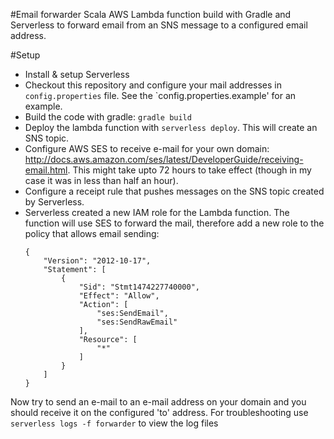 #Email forwarder
Scala AWS Lambda function build with Gradle and Serverless to forward email from an SNS message to a configured email address.

#Setup

* Install & setup Serverless
* Checkout this repository and configure your mail addresses in `config.properties` file. See the `config.properties.example' for an example.
* Build the code with gradle: `gradle build`
* Deploy the lambda function with `serverless deploy`. This will create an SNS topic.
* Configure AWS SES to receive e-mail for your own domain: http://docs.aws.amazon.com/ses/latest/DeveloperGuide/receiving-email.html. This might take upto 72 hours to take effect (though in my case it was in less than half an hour).
* Configure a receipt rule that pushes messages on the SNS topic created by Serverless.
* Serverless created a new IAM role for the Lambda function. The function will use SES to forward the mail, therefore add a new role to the policy that allows email sending:
    ```
    {
        "Version": "2012-10-17",
        "Statement": [
            {
                "Sid": "Stmt1474227740000",
                "Effect": "Allow",
                "Action": [
                    "ses:SendEmail",
                    "ses:SendRawEmail"
                ],
                "Resource": [
                    "*"
                ]
            }
        ]
    }
    ```

Now try to send an e-mail to an e-mail address on your domain and you should receive it on the configured 'to' address.
For troubleshooting use `serverless logs -f forwarder` to view the log files
